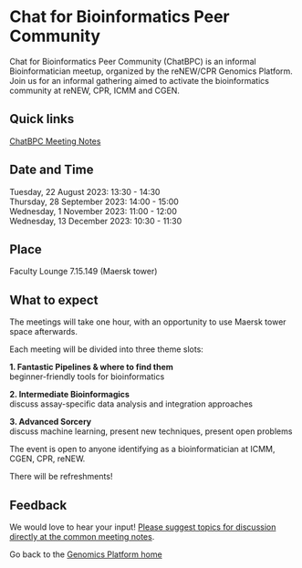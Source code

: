 # Chat for Bioinformatics Peer Community

Chat for Bioinformatics Peer Community (ChatBPC) is an informal Bioinformatician meetup, organized by the reNEW/CPR Genomics Platform.
Join us for an informal gathering aimed to activate the bioinformatics community at reNEW, CPR, ICMM and CGEN.

## Quick links

[ChatBPC Meeting Notes](https://alumni.sharepoint.com/:o:/s/UCPH_SUND_GENOMICS_PLATFORM/EpHtLJt2hH1DvEKMEmUzWscBcDha9VrhSVlides5aTYRkg?e=RDx4du)  

## Date and Time
Tuesday, 22 August 2023: 13:30 - 14:30  
Thursday, 28 September 2023: 14:00 - 15:00  
Wednesday, 1 November 2023: 11:00 - 12:00  
Wednesday, 13 December 2023: 10:30 - 11:30  
 
## Place
Faculty Lounge 7.15.149 (Maersk tower)
 
## What to expect
The meetings will take one hour, with an opportunity to use Maersk tower space afterwards.

Each meeting will be divided into three theme slots:


**1. Fantastic Pipelines & where to find them**  
beginner-friendly tools for bioinformatics 

**2. Intermediate Bioinformagics**  
discuss assay-specific data analysis and integration approaches

**3. Advanced Sorcery**  
discuss machine learning, present new techniques, present open problems


The event is open to anyone identifying as a bioinformatician at ICMM, CGEN, CPR, reNEW.  

There will be refreshments!
 
## Feedback

We would love to hear your input! [Please suggest topics for discussion directly at the common meeting notes](https://alumni.sharepoint.com/:o:/s/UCPH_SUND_GENOMICS_PLATFORM/EpHtLJt2hH1DvEKMEmUzWscBcDha9VrhSVlides5aTYRkg?e=RDx4du).


Go back to the [Genomics Platform home](https://sundgenomics.github.io)
